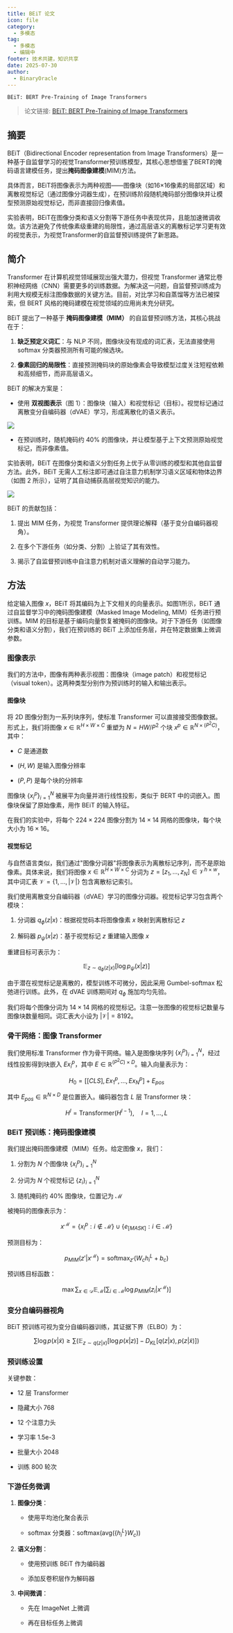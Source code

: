 ```yaml
---
title: BEiT 论文
icon: file
category:
  - 多模态
tag:
  - 多模态
  - 编辑中
footer: 技术共建，知识共享
date: 2025-07-30
author:
  - BinaryOracle
---
```


`BEiT: BERT Pre-Training of Image Transformers` 

<!-- more -->

> 论文链接: [BEiT: BERT Pre-Training of Image Transformers](https://arxiv.org/abs/2106.08254)

## 摘要

BEiT（Bidirectional Encoder representation from Image Transformers）是一种基于自监督学习的视觉Transformer预训练模型，其核心思想借鉴了BERT的掩码语言建模任务，提出**掩码图像建模**(MIM)方法。

具体而言，BEiT将图像表示为两种视图——图像块（如16×16像素的局部区域）和离散视觉标记（通过图像分词器生成），在预训练阶段随机掩码部分图像块并让模型预测原始视觉标记，而非直接回归像素值。

实验表明，BEiT在图像分类和语义分割等下游任务中表现优异，且能加速微调收敛。该方法避免了传统像素级重建的局限性，通过高层语义的离散标记学习更有效的视觉表示，为视觉Transformer的自监督预训练提供了新思路。

## 简介

Transformer 在计算机视觉领域展现出强大潜力，但视觉 Transformer 通常比卷积神经网络（CNN）需要更多的训练数据。为解决这一问题，自监督预训练成为利用大规模无标注图像数据的关键方法。目前，对比学习和自蒸馏等方法已被探索，但 BERT 风格的掩码建模在视觉领域的应用尚未充分研究。  

BEiT 提出了一种基于 **掩码图像建模（MIM）** 的自监督预训练方法，其核心挑战在于：  

1. **缺乏预定义词汇**：与 NLP 不同，图像块没有现成的词汇表，无法直接使用 softmax 分类器预测所有可能的候选块。  

2. **像素回归的局限性**：直接预测掩码块的原始像素会导致模型过度关注短程依赖和高频细节，而非高层语义。  

BEiT 的解决方案是：  

- 使用 **双视图表示**（图 1）：图像块（输入）和视觉标记（目标）。视觉标记通过离散变分自编码器（dVAE）学习，形成离散化的语义表示。  

![](BEiT/1.png)

- 在预训练时，随机掩码约 40% 的图像块，并让模型基于上下文预测原始视觉标记，而非像素值。  

实验表明，BEiT 在图像分类和语义分割任务上优于从零训练的模型和其他自监督方法。此外，BEiT 无需人工标注即可通过自注意力机制学习语义区域和物体边界（如图 2 所示），证明了其自动捕获高层视觉知识的能力。  

![](BEiT/2.png)

BEiT 的贡献包括：  

1. 提出 MIM 任务，为视觉 Transformer 提供理论解释（基于变分自编码器视角）。  

2. 在多个下游任务（如分类、分割）上验证了其有效性。  

3. 揭示了自监督预训练中自注意力机制对语义理解的自动学习能力。

## 方法

给定输入图像 $x$，BEiT 将其编码为上下文相关的向量表示。如图1所示，BEiT 通过自监督学习中的掩码图像建模（Masked Image Modeling, MIM）任务进行预训练。MIM 的目标是基于编码向量恢复被掩码的图像块。对于下游任务（如图像分类和语义分割），我们在预训练的 BEiT 上添加任务层，并在特定数据集上微调参数。

### 图像表示

我们的方法中，图像有两种表示视图：图像块（image patch）和视觉标记（visual token）。这两种类型分别作为预训练时的输入和输出表示。

#### 图像块

将 2D 图像分割为一系列块序列，使标准 Transformer 可以直接接受图像数据。形式上，我们将图像 $x \in \mathbb{R}^{H \times W \times C}$ 重塑为 $N = HW/P^2$ 个块 $x^p \in \mathbb{R}^{N \times (P^2 C)}$，其中：

- $C$ 是通道数

- $(H,W)$ 是输入图像分辨率

- $(P,P)$ 是每个块的分辨率

图像块 $\{x_i^p\}_{i=1}^N$ 被展平为向量并进行线性投影，类似于 BERT 中的词嵌入。图像块保留了原始像素，用作 BEiT 的输入特征。

在我们的实验中，将每个 $224 \times 224$ 图像分割为 $14 \times 14$ 网格的图像块，每个块大小为 $16 \times 16$。

#### 视觉标记

与自然语言类似，我们通过"图像分词器"将图像表示为离散标记序列，而不是原始像素。具体来说，我们将图像 $x \in \mathbb{R}^{H \times W \times C}$ 分词为 $z = [z_1, \ldots, z_N] \in \mathcal{V}^{h \times w}$，其中词汇表 $\mathcal{V} = \{1, \ldots, |\mathcal{V}|\}$ 包含离散标记索引。

我们使用离散变分自编码器（dVAE）学习的图像分词器。视觉标记学习包含两个模块：

1. 分词器 $q_\phi(z|x)$：根据视觉码本将图像像素 $x$ 映射到离散标记 $z$

2. 解码器 $p_\psi(x|z)$：基于视觉标记 $z$ 重建输入图像 $x$

重建目标可表示为：

$$
\mathbb{E}_{z \sim q_\phi(z|x)}[\log p_\psi(x|z)]
$$

由于潜在视觉标记是离散的，模型训练不可微分，因此采用 Gumbel-softmax 松弛进行训练。此外，在 dVAE 训练期间对 $q_\phi$ 施加均匀先验。

我们将每个图像分词为 $14 \times 14$ 网格的视觉标记。注意一张图像的视觉标记数量与图像块数量相同。词汇表大小设为 $|\mathcal{V}| = 8192$。

### 骨干网络：图像 Transformer

我们使用标准 Transformer 作为骨干网络。输入是图像块序列 $\{x_i^p\}_{i=1}^N$，经过线性投影得到块嵌入 $Ex_i^p$，其中 $E \in \mathbb{R}^{(P^2 C) \times D}$。输入向量表示为：

$$
H_0 = [[CLS], Ex_1^p, \ldots, Ex_N^p] + E_{pos}
$$

其中 $E_{pos} \in \mathbb{R}^{N \times D}$ 是位置嵌入。编码器包含 $L$ 层 Transformer 块：

$$
H^l = \text{Transformer}(H^{l-1}), \quad l=1,\ldots,L
$$

### BEiT 预训练：掩码图像建模

我们提出掩码图像建模（MIM）任务。给定图像 $x$，我们：

1. 分割为 $N$ 个图像块 $\{x_i^p\}_{i=1}^N$

2. 分词为 $N$ 个视觉标记 $\{z_i\}_{i=1}^N$

3. 随机掩码约 40% 图像块，位置记为 $\mathcal{M}$

被掩码的图像表示为：

$$
x^\mathcal{M} = \{x_i^p : i \notin \mathcal{M}\} \cup \{e_{[MASK]} : i \in \mathcal{M}\}
$$

预测目标为：

$$
p_{MIM}(z'|x^\mathcal{M}) = \text{softmax}_{z'}(W_c h_i^L + b_c)
$$

预训练目标函数：

$$
\max \sum_{x \in \mathcal{D}} \mathbb{E}_\mathcal{M} \left[ \sum_{i \in \mathcal{M}} \log p_{MIM}(z_i|x^\mathcal{M}) \right]
$$

### 变分自编码器视角

BEiT 预训练可视为变分自编码器训练，其证据下界（ELBO）为：

$$
\sum \log p(x|\tilde{x}) \geq \sum \left( \mathbb{E}_{z \sim q(z|x)}[\log p(x|z)] - D_{KL}[q(z|x), p(z|\tilde{x})] \right)
$$

### 预训练设置

关键参数：

- 12 层 Transformer

- 隐藏大小 768

- 12 个注意力头

- 学习率 1.5e-3

- 批量大小 2048

- 训练 800 轮次

### 下游任务微调

1. **图像分类**：

   - 使用平均池化聚合表示

   - softmax 分类器：$\text{softmax}(\text{avg}(\{h_i^L\}W_c))$

2. **语义分割**：

   - 使用预训练 BEiT 作为编码器

   - 添加反卷积层作为解码器

3. **中间微调**：

   - 先在 ImageNet 上微调

   - 再在目标任务上微调

   